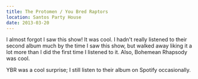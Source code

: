 ```yaml
---
title: The Protomen / You Bred Raptors
location: Santos Party House
date: 2013-03-20
---
```


I almost forgot I saw this show! It was cool. I hadn't really listened to their second album much by the time I saw this show, but walked away liking it a lot more than I did the first time I listened to it. Also, Bohemean Rhapsody was cool. 

YBR was a cool surprise; I still listen to their album on Spotify occasionally.